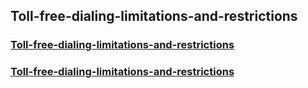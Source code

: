 ## Toll-free-dialing-limitations-and-restrictions
### [Toll-free-dialing-limitations-and-restrictions](toll-free-dialing-restrictions-in-argentina.md)
### [Toll-free-dialing-limitations-and-restrictions](toll-free-dialing-restrictions-in-australia.md)